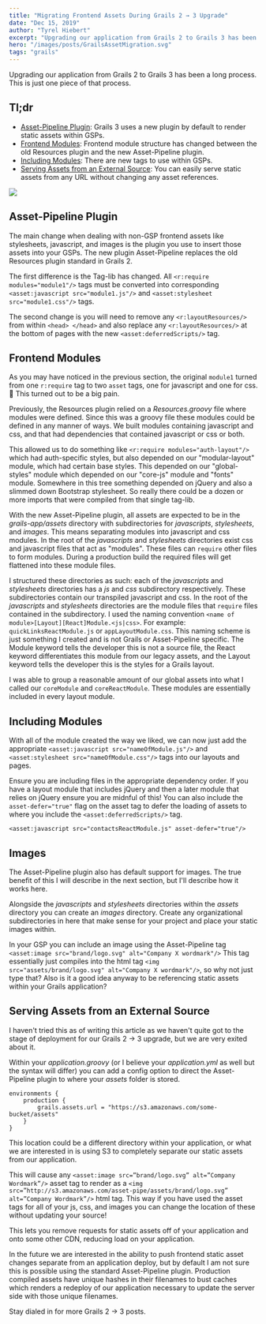 ```yaml
---
title: "Migrating Frontend Assets During Grails 2 → 3 Upgrade"
date: "Dec 15, 2019"
author: "Tyrel Hiebert"
excerpt: "Upgrading our application from Grails 2 to Grails 3 has been a long process. Migrating our static frontend assets is just one piece of that process."
hero: "/images/posts/GrailsAssetMigration.svg"
tags: "grails"
---
```


Upgrading our application from Grails 2 to Grails 3 has been a long process. This is just one piece of that process.

## Tl;dr

* [Asset-Pipeline Plugin](#asset-pipeline-plugin): Grails 3 uses a new plugin by default to render static assets within GSPs.
* [Frontend Modules](#frontend-modules): Frontend module structure has changed between the old Resources plugin and the new Asset-Pipeline plugin.
* [Including Modules](#including-modules): There are new tags to use within GSPs.
* [Serving Assets from an External Source](#serving-assets-from-an-external-source): You can easily serve static assets from any URL without changing any asset references.

![](GrailsAssetMigration.svg)

## Asset-Pipeline Plugin

The main change when dealing with non-GSP frontend assets like stylesheets, javascript, and images is the plugin you use to insert those assets into your GSPs. The new plugin Asset-Pipeline replaces the old Resources plugin standard in Grails 2.

The first difference is the Tag-lib has changed. All `<r:require modules="module1"/>` tags must be converted into corresponding `<asset:javascript src="module1.js"/>` and `<asset:stylesheet src="module1.css"/>` tags.

The second change is you will need to remove any `<r:layoutResources/>` from within `<head> </head>` and also replace any `<r:layoutResources/>` at the bottom of pages with the new `<asset:deferredScripts/>` tag.

## Frontend Modules

As you may have noticed in the previous section, the original `module1` turned from one `r:require` tag to two `asset` tags, one for javascript and one for css. 🤯 This turned out to be a big pain.

Previously, the Resources plugin relied on a *Resources.groovy* file where modules were defined. Since this was a groovy file these modules could be defined in any manner of ways. We built modules containing javascript and css, and that had dependencies that contained javascript or css or both.

This allowed us to do something like `<r:require modules="auth-layout"/>` which had auth-specific styles, but also depended on our "modular-layout" module, which had certain base styles. This depended on our "global-styles" module which depended on our "core-js" module and "fonts" module. Somewhere in this tree something depended on jQuery and also a slimmed down Bootstrap stylesheet. So really there could be a dozen or more imports that were compiled from that single tag-lib.

With the new Asset-Pipeline plugin, all assets are expected to be in the *grails-app/assets* directory with subdirectories for *javascripts*, *stylesheets*, and *images*. This means separating modules into javascript and css modules. In the root of the *javascripts* and *stylesheets* directories exist css and javascript files that act as "modules". These files can `require` other files to form modules. During a production build the required files will get flattened into these module files.

I structured these directories as such: each of the *javascripts* and *stylesheets* directories has a *js* and *css* subdirectory respectively. These subdirectories contain our transpiled javascript and css. In the root of the *javascripts* and *stylesheets* directories are the module files that `require` files contained in the subdirectory. I used the naming convention `<name of module>[Layout][React]Module.<js|css>`. For example: `quickLinksReactModule.js` or `appLayoutModule.css`. This naming scheme is just something I created and is not Grails or Asset-Pipeline specific. The Module keyword tells the developer this is not a source file, the React keyword differentiates this module from our legacy assets, and the Layout keyword tells the developer this is the styles for a Grails layout.

I was able to group a reasonable amount of our global assets into what I called our `coreModule` and `coreReactModule`. These modules are essentially included in every layout module.

## Including Modules

With all of the module created the way we liked, we can now just add the appropriate `<asset:javascript src="nameOfModule.js"/>` and `<asset:stylesheet src="nameOfModule.css"/>` tags into our layouts and pages.

Ensure you are including files in the appropriate dependency order. If you have a layout module that includes jQuery and then a later module that relies on jQuery ensure you are midnful of this! You can also include the `asset-defer="true"` flag on the asset tag to defer the loading of assets to where you include the `<asset:deferredScripts/>` tag.

```
<asset:javascript src="contactsReactModule.js" asset-defer="true"/>
```

## Images

The Asset-Pipeline plugin also has default support for images. The true benefit of this I will describe in the next section, but I'll describe how it works here.

Alongside the *javascripts* and *stylesheets* directories within the *assets* directory you can create an *images* directory. Create any organizational subdirectories in here that make sense for your project and place your static images within.

In your GSP you can include an image using the Asset-Pipeline tag `<asset:image src="brand/logo.svg" alt="Company X wordmark"/>` This tag essentially just compiles into the html tag `<img src="assets/brand/logo.svg" alt="Company X wordmark"/>`, so why not just type that? Also is it a good idea anyway to be referencing static assets within your Grails application?

## Serving Assets from an External Source

I haven't tried this as of writing this article as we haven't quite got to the stage of deployment for our Grails 2 -> 3 upgrade, but we are very exited about it.

Within your *application.groovy* (or I believe your *application.yml* as well but the syntax will differ) you can add a config option to direct the Asset-Pipeline plugin to where your *assets* folder is stored.

```
environments {
    production {
        grails.assets.url = "https://s3.amazonaws.com/some-bucket/assets"
    }
}
```

This location could be a different directory within your application, or what we are interested in is using S3 to completely separate our static assets from our application.

This will cause any `<asset:image src=”brand/logo.svg” alt=”Company Wordmark”/>` asset tag to render as a `<img src=”http://s3.amazonaws.com/asset-pipe/assets/brand/logo.svg” alt=”Company Wordmark”/>` html tag. This way if you have used the asset tags for all of your js, css, and images you can change the location of these without updating your source!

This lets you remove requests for static assets off of your application and onto some other CDN, reducing load on your application.

In the future we are interested in the ability to push frontend static asset changes separate from an application deploy, but by default I am not sure this is possible using the standard Asset-Pipeline plugin. Production compiled assets have unique hashes in their filenames to bust caches which renders a redeploy of our application necessary to update the server side with those unique filenames.

Stay dialed in for more Grails 2 → 3 posts.